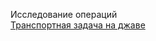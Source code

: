 Исследование операций  
[Транспортная задача на джаве](https://github.com/IIMixaII/transportTaskJava)
